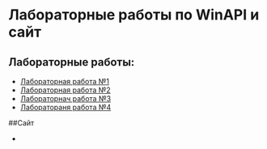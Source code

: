 # Лабораторные работы по WinAPI и сайт
## Лабораторные работы:

+ [Лабораторная работа №1](https://github.com/nepruxl/lab-WinAPI/tree/master/%D0%9B%D0%B0%D0%B1%D0%BE%D1%80%D0%B0%D1%82%D0%BE%D1%80%D0%BD%D0%B0%D1%8F%20%D1%80%D0%B0%D0%B1%D0%BE%D1%82%D0%B0%20%E2%84%961/1.1/WindowsProject1)
+ [Лабораторная работа №2](https://github.com/nepruxl/lab-WinAPI/tree/master/%D0%9B%D0%B0%D0%B1%D0%BE%D1%80%D0%B0%D1%82%D0%BE%D1%80%D0%BD%D0%B0%D1%8F%20%D1%80%D0%B0%D0%B1%D0%BE%D1%82%D0%B0%20%E2%84%962)
+ [Лабораторнач работа №3](https://github.com/nepruxl/lab-WinAPI/tree/master/%D0%9B%D0%B0%D0%B1%D0%BE%D1%80%D0%B0%D1%82%D0%BE%D1%80%D0%BD%D0%B0%D1%8F%20%D1%80%D0%B0%D0%B1%D0%BE%D1%82%D0%B0%20%E2%84%963/calculator)
+ [Лаборатораня работа №4](https://github.com/nepruxl/lab-WinAPI/tree/master/%D0%9B%D0%B0%D0%B1%D0%BE%D1%80%D0%B0%D1%82%D0%BE%D1%80%D0%BD%D0%B0%D1%8F%20%D1%80%D0%B0%D0%B1%D0%BE%D1%82%D0%B0%20%E2%84%964/lr4)

##Сайт
+ [](https://github.com/nepruxl/lab-WinAPI/blob/master/Homework.rar)
